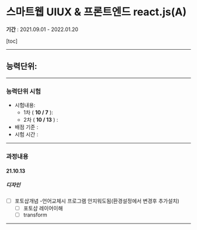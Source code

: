 # 스마트웹 UIUX & 프론트엔드 react.js(A)
**기간** : 2021.09.01 - 2022.01.20

[toc]

---
## 능력단위: 
---
### 능력단위 시험
 - 시험내용:  
    - 1차 ( **10 / 7** ): 
    - 2차 ( **10 / 13** ) : 
 - 배점 기준 : 
 - 시험 시간 :  

---

### 과정내용

#### 21.10.13

##### 디자인

- [ ] 포토샵개념 -언어교체시 프로그램 안지워도됨(환경설정에서 변경후 추가설치)
  - [ ] 포토샵 레이어이해
  - [ ] transform

---









